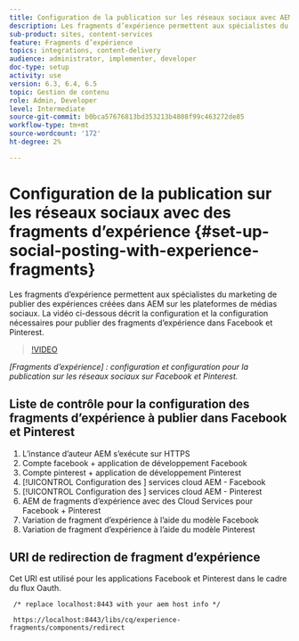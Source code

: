 ```yaml
---
title: Configuration de la publication sur les réseaux sociaux avec AEM fragments d’expérience
description: Les fragments d’expérience permettent aux spécialistes du marketing de publier des expériences créées dans AEM sur les plateformes de médias sociaux. La vidéo ci-dessous décrit la configuration et la configuration nécessaires pour publier des fragments d’expérience dans Facebook et Pinterest.
sub-product: sites, content-services
feature: Fragments d’expérience
topics: integrations, content-delivery
audience: administrator, implementer, developer
doc-type: setup
activity: use
version: 6.3, 6.4, 6.5
topic: Gestion de contenu
role: Admin, Developer
level: Intermediate
source-git-commit: b0bca57676813bd353213b4808f99c463272de85
workflow-type: tm+mt
source-wordcount: '172'
ht-degree: 2%

---
```



# Configuration de la publication sur les réseaux sociaux avec des fragments d’expérience {#set-up-social-posting-with-experience-fragments}

Les fragments d’expérience permettent aux spécialistes du marketing de publier des expériences créées dans AEM sur les plateformes de médias sociaux. La vidéo ci-dessous décrit la configuration et la configuration nécessaires pour publier des fragments d’expérience dans Facebook et Pinterest.

>[!VIDEO](https://video.tv.adobe.com/v/20592/?quality=9&learn=on)

*[Fragments d’expérience]  : configuration et configuration pour la publication sur les réseaux sociaux sur Facebook et Pinterest.*

## Liste de contrôle pour la configuration des fragments d’expérience à publier dans Facebook et Pinterest

1. L’instance d’auteur AEM s’exécute sur HTTPS
2. Compte facebook + application de développement Facebook
3. Compte pinterest + application de développement Pinterest
4. [!UICONTROL Configuration des ] services cloud AEM - Facebook
5. [!UICONTROL Configuration des ] services cloud AEM - Pinterest
6. AEM de fragments d’expérience avec des Cloud Services pour Facebook + Pinterest
7. Variation de fragment d’expérience à l’aide du modèle Facebook
8. Variation de fragment d’expérience à l’aide du modèle Pinterest

## URI de redirection de fragment d’expérience

Cet URI est utilisé pour les applications Facebook et Pinterest dans le cadre du flux Oauth.

```plain
 /* replace localhost:8443 with your aem host info */

 https://localhost:8443/libs/cq/experience-fragments/components/redirect
```

